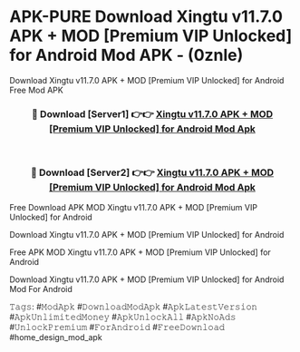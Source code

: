 # APK-PURE Download Xingtu v11.7.0 APK + MOD [Premium VIP Unlocked] for Android Mod APK - (0znle)
Download Xingtu v11.7.0 APK + MOD [Premium VIP Unlocked] for Android Free Mod APK

<div align="center">
<h3>🔴 Download [Server1] 👉👉 <a href="https://apk-comot.site?title=Xingtu_v11.7.0_APK_+_MOD_[Premium_VIP_Unlocked]_for_Android">Xingtu v11.7.0 APK + MOD [Premium VIP Unlocked] for Android Mod Apk</a></h3><br>

<h3>🔴 Download [Server2] 👉👉 <a href="https://apk-comot.site?title=Xingtu_v11.7.0_APK_+_MOD_[Premium_VIP_Unlocked]_for_Android">Xingtu v11.7.0 APK + MOD [Premium VIP Unlocked] for Android Mod Apk</a></h3>
</div>


Free Download APK MOD Xingtu v11.7.0 APK + MOD [Premium VIP Unlocked] for Android

Download Xingtu v11.7.0 APK + MOD [Premium VIP Unlocked] for Android 

Free APK MOD Xingtu v11.7.0 APK + MOD [Premium VIP Unlocked] for Android 

Download Xingtu v11.7.0 APK + MOD [Premium VIP Unlocked] for Android Mod For Android

𝚃𝚊𝚐𝚜: #𝙼𝚘𝚍𝙰𝚙𝚔 #𝙳𝚘𝚠𝚗𝚕𝚘𝚊𝚍𝙼𝚘𝚍𝙰𝚙𝚔 #𝙰𝚙𝚔𝙻𝚊𝚝𝚎𝚜𝚝𝚅𝚎𝚛𝚜𝚒𝚘𝚗 #𝙰𝚙𝚔𝚄𝚗𝚕𝚒𝚖𝚒𝚝𝚎𝚍𝙼𝚘𝚗𝚎𝚢 #𝙰𝚙𝚔𝚄𝚗𝚕𝚘𝚌𝚔𝙰𝚕𝚕 #𝙰𝚙𝚔𝙽𝚘𝙰𝚍𝚜 #𝚄𝚗𝚕𝚘𝚌𝚔𝙿𝚛𝚎𝚖𝚒𝚞𝚖 #𝙵𝚘𝚛𝙰𝚗𝚍𝚛𝚘𝚒𝚍 #𝙵𝚛𝚎𝚎𝙳𝚘𝚠𝚗𝚕𝚘𝚊𝚍 #home_design_mod_apk